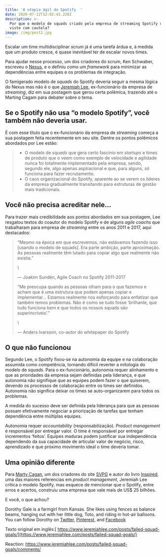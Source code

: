 ```yaml
---
title: 'A utopia ágil do Spotify  '
date: 2020-07-12T12:02:43.226Z
description: >-
  Por que o modelo de squads criado pela empresa de streaming Spotify deve ser
  visto com cautela?
image: /img/post2.jpg
---
```

Escalar um time multidisciplinar _scrum_ já é uma tarefa árdua e, à medida que um produto cresce, é quase inevitável ter de escalar novos times. 

Para ajudar nesse processo, um dos criadores do _scrum_, Ken Schwaber, escreveu o [Nexus](https://www.scrum.org/resources/nexus-guide), e o definiu como um _framework_ para minimizar as dependências entre equipes e os problemas de integração. 

O famigerado modelo de _squads_ do Spotify deveria seguir a mesma lógica do Nexus mas não é o   que [Jeremiah Lee](https://www.jeremiahlee.com/posts/failed-squad-goals/), ex-funcionário da empresa de _streaming_, diz em sua  postagem que gerou certa polêmica, trazendo até o Marting Cagam para debater sobre  o tema. 

## Se o Spotify não usa “o modelo Spotify”, você também não deveria usar.

É com esse titulo que o ex-funcionário da empresa de _streaming_ começa a sua postagem feita recentemente em seu site. Dentre os pontos polêmicos abordados por Lee estão:

> * O modelo de _squads_ que gera certo fascínio em _startups_ e times de produto que o veem como exemplo de velocidade e agilidade nunca foi totalmente implementado pela empresa, sendo, segundo ele, algo apenas aspiracional e que, para alguns, só funciona para fazer recrutamento.
> * O caos organizacional do Spotify, aparente ao se verem os líderes da empresa gradualmente transitando para estruturas de gestão mais tradicionais.

## Você não precisa acreditar nele…

Para trazer mais credibilidade aos pontos abordados em sua postagem, Lee resgatou textos do coautor do modelo Spotify e de alguns _agile coachs_ que trabalharam para empresa de _streaming_ entre os anos 2011 e 2017, aqui destacados: 

> “Mesmo na época em que escrevemos, não estávamos fazendo isso \[usando o modelo de squads]. Era parte ambição, parte aproximação. As pessoas realmente têm lutado para copiar algo que realmente não existia.”
>
> \
>
> — Joakim Sundén, Agile Coach no Spotify 2011-2017
>
> “Me preocupa quando as pessoas olham para o que fazemos e acham que é uma estrutura que podem apenas copiar e implementar… Estamos realmente nos esforçando para enfatizar que também temos problemas. Não é como se tudo fosse ‘brilhante, que tudo funciona bem e que todos os nossos squads são superincríveis’.”
>
> \
>
> — Anders Ivarsson, co-autor do whitepaper do Spotify

## O que não funcionou

Segundo Lee, o Spotify fixou-se na autonomia da equipe e na colaboração assumida como competência, tornando difícil reverter a mitologia do modelo de _squads_. Para o ex-funcionário, autonomia requer alinhamento e que as prioridades da empresa sejam definidas pela liderança, e que autonomia não signifique que as equipes podem fazer o que quiserem, devendo os processos de colaboração entre os times ser definidos. Autonomia não significa deixar os times se auto-organizarem para todos os problemas.

A medida do sucesso deve ser  definida pela liderança para que as pessoas possam efetivamente negociar a priorização de tarefas que tenham dependência entre múltiplas equipes.

Autonomia requer _accountability_ (responsabilização). _Product management_ é responsável por entregar valor. O time é responsável por entregar incrementos ‘feitos’. Equipes maduras podem justificar sua independência dependendo da sua capacidade de articular valor de negócio, risco, aprendizado e que próximo movimento ideal o time deveria tomar. 

## Uma opinião diferente

Para [Marty Cagan](https://svpg.com/our-team/#marty), um dos criadores do site [SVPG](https://svpg.com/spotify-vs-fitbit/) e autor do livro [Inspired](https://svpg.com/inspired-how-to-create-products-customers-love/), uma das maiores referencias em _product management_, Jeremiah Lee critica o modelo Spotify, mas esquece de mencionar que o Spotify, entre erros e acertos, construiu uma empresa que vale mais de US$ 25 bilhões. 

E você, o que achou? 

<div class="signature">

<p class="sig-content">Dorothy Gale is a farmgirl from Kansas. She likes using fences as balance beams, hanging out with her little dog, Toto, and riding in hot-air balloons. You can follow Dorothy on <a href="http://www.twitter.com/twitter">Twitter</a>, <a href="http://www.pinterest.com">Pinterest</a>, and <a href="http://www.facebook.com">Facebook</a></p>

</div>

Texto original em inglês:[ https://www.jeremiahlee.com/posts/failed-squad-goals/](https://www.jeremiahlee.com/posts/failed-squad-goals/)

Reaction: <https://www.jeremiahlee.com/posts/failed-squad-goals/comments/>
